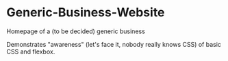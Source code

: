 # Generic-Business-Website
Homepage of a (to be decided) generic business

Demonstrates "awareness" (let's face it, nobody really knows CSS) of basic CSS and flexbox.
